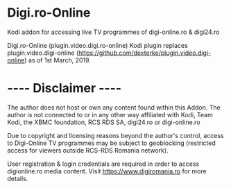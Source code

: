 Digi.ro-Online
========================

Kodi addon for accessing live TV programmes of digi-online.ro & digi24.ro

Digi.ro-Online (plugin.video.digi.ro-online) Kodi plugin replaces plugin.video.digi-online (https://github.com/dexterke/plugin.video.digi-online) as of 1st March, 2019.


 ---- Disclaimer ----
========================
The author does not host or own any content found within this Addon.
The author is not connected to or in any other way affiliated with Kodi, Team Kodi, the XBMC foundation, RCS RDS SA, digi24.ro or digi-online.ro

Due to copyright and licensing reasons beyond the author's control, access to Digi-Online TV programmes may be subject to geoblocking (restricted access for viewers outside RCS-RDS Romania network).

User registration & login credentials are required in order to access digionline.ro media content. Visit https://www.digiromania.ro for more details.

